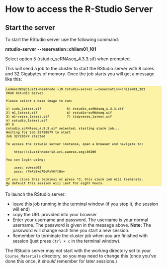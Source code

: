 # How to access the R-Studio Server

## Start the server

To start the RStudio server use the following command:
  

__rstudio-server `--`reservation=chilam01_101__

Select option 5 (rstudio_scRNAseq_4.3.3.sif) when prompted.

This will send a job to the cluster to start the RStudio server with 8 cores and
32 Gigabytes of memory. Once the job starts you will get a message like this:
  
![](Images/RStudioMessage.png)

To launch the RStudio server:
  
* leave this job running in the terminal window (if you stop it, the session
                                                   will end)
* copy the URL provided into your browser
* Enter your username and password. The username is your normal username.
The password is given in the message above. **Note:** The password will change
each time you start a new session.  
* Remember to terminate the cluster job when you are finished with session 
(just press `Ctrl + c` in the terminal window).  

The RStudio server may not start with the working directory set to your 
`Course_Materials` directory, so you may need to change this (once you've done
this once, it *should* remember for later sessions.)

